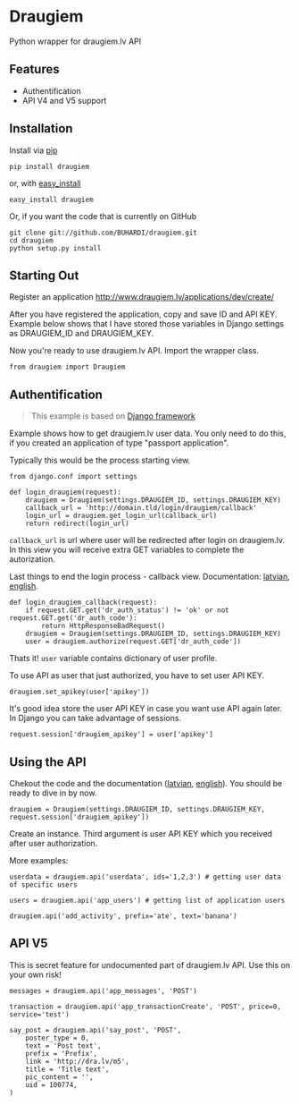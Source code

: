 Draugiem
========

Python wrapper for draugiem.lv API

Features
--------

* Authentification
* API V4 and V5 support

Installation
------------

Install via [pip](http://www.pip-installer.org/)

	pip install draugiem

or, with [easy_install](http://pypi.python.org/pypi/setuptools)

	easy_install draugiem

Or, if you want the code that is currently on GitHub

	git clone git://github.com/BUHARDI/draugiem.git
	cd draugiem
	python setup.py install

Starting Out
------------

Register an application http://www.draugiem.lv/applications/dev/create/

After you have registered the application, copy and save ID and API KEY. Example below shows that I have stored those variables in Django settings as DRAUGIEM_ID and DRAUGIEM_KEY.

Now you're ready to use draugiem.lv API. Import the wrapper class.

	from draugiem import Draugiem

Authentification
----------------

> This example is based on [Django framework](https://www.djangoproject.com/)

Example shows how to get draugiem.lv user data. You only need to do this, if you created an application of type "passport application".

Typically this would be the process starting view.

	from django.conf import settings

	def login_draugiem(request):
		draugiem = Draugiem(settings.DRAUGIEM_ID, settings.DRAUGIEM_KEY)
		callback_url = 'http://domain.tld/login/draugiem/callback'
		login_url = draugiem.get_login_url(callback_url)
		return redirect(login_url)

`callback_url` is url where user will be redirected after login on draugiem.lv. In this view you will receive extra GET variables to complete the autorization.

Last things to end the login process - callback view. Documentation: [latvian](http://www.draugiem.lv/applications/dev/docs/passport/#lietotaja-autorizacija-un-profila-informacijas-iegusana-pieprasijums-authorize), [english](http://www.draugiem.lv/applications/dev/docs/passport_en/#user-authentication-process-request-authorize).

	def login_draugiem_callback(request):
		if request.GET.get('dr_auth_status') != 'ok' or not request.GET.get('dr_auth_code'):
		    return HttpResponseBadRequest()
		draugiem = Draugiem(settings.DRAUGIEM_ID, settings.DRAUGIEM_KEY)
		user = draugiem.authorize(request.GET['dr_auth_code'])

Thats it! `user` variable contains dictionary of user profile.

To use API as user that just authorized, you have to set user API KEY.

	draugiem.set_apikey(user['apikey'])

It's good idea store the user API KEY in case you want use API again later. In Django you can take advantage of sessions.

	request.session['draugiem_apikey'] = user['apikey']

Using the API
-------------

Chekout the code and the documentation ([latvian](http://www.draugiem.lv/applications/dev/docs/passport/#pieejamie-api-pieprasijumi), [english](http://www.draugiem.lv/applications/dev/docs/passport_en/#available-api-requests)). You should be ready to dive in by now.

	draugiem = Draugiem(settings.DRAUGIEM_ID, settings.DRAUGIEM_KEY, request.session['draugiem_apikey'])

Create an instance. Third argument is user API KEY which you received after user authorization.

More examples:

	userdata = draugiem.api('userdata', ids='1,2,3') # getting user data of specific users

	users = draugiem.api('app_users') # getting list of application users

	draugiem.api('add_activity', prefix='ate', text='banana')

API V5
------

This is secret feature for undocumented part of draugiem.lv API. Use this on your own risk!

	messages = draugiem.api('app_messages', 'POST')

	transaction = draugiem.api('app_transactionCreate', 'POST', price=0, service='test')

	say_post = draugiem.api('say_post', 'POST',
	    poster_type = 0,
	    text = 'Post text',
	    prefix = 'Prefix',
	    link = 'http://dra.lv/m5',
	    title = 'Title text',
	    pic_content = '',
	    uid = 100774,
	)